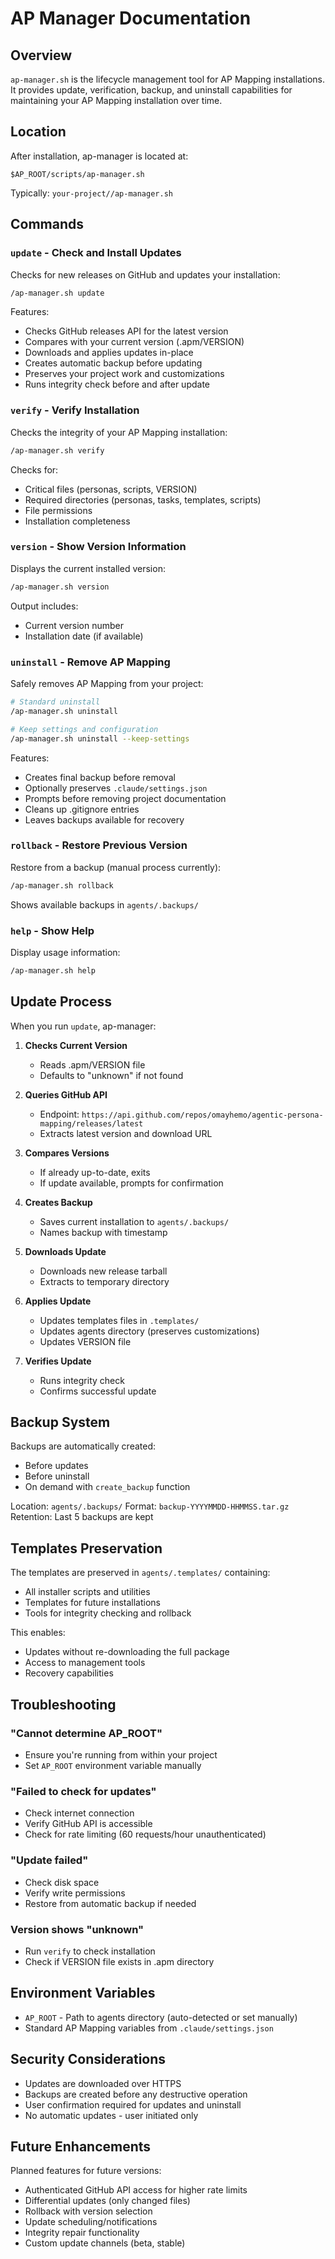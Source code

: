 # AP Manager Documentation

## Overview

`ap-manager.sh` is the lifecycle management tool for AP Mapping installations. It provides update, verification, backup, and uninstall capabilities for maintaining your AP Mapping installation over time.

## Location

After installation, ap-manager is located at:
```
$AP_ROOT/scripts/ap-manager.sh
```

Typically: `your-project//ap-manager.sh`

## Commands

### `update` - Check and Install Updates

Checks for new releases on GitHub and updates your installation:

```bash
/ap-manager.sh update
```

Features:
- Checks GitHub releases API for the latest version
- Compares with your current version (.apm/VERSION)
- Downloads and applies updates in-place
- Creates automatic backup before updating
- Preserves your project work and customizations
- Runs integrity check before and after update

### `verify` - Verify Installation

Checks the integrity of your AP Mapping installation:

```bash
/ap-manager.sh verify
```

Checks for:
- Critical files (personas, scripts, VERSION)
- Required directories (personas, tasks, templates, scripts)
- File permissions
- Installation completeness

### `version` - Show Version Information

Displays the current installed version:

```bash
/ap-manager.sh version
```

Output includes:
- Current version number
- Installation date (if available)

### `uninstall` - Remove AP Mapping

Safely removes AP Mapping from your project:

```bash
# Standard uninstall
/ap-manager.sh uninstall

# Keep settings and configuration
/ap-manager.sh uninstall --keep-settings
```

Features:
- Creates final backup before removal
- Optionally preserves `.claude/settings.json`
- Prompts before removing project documentation
- Cleans up .gitignore entries
- Leaves backups available for recovery

### `rollback` - Restore Previous Version

Restore from a backup (manual process currently):

```bash
/ap-manager.sh rollback
```

Shows available backups in `agents/.backups/`

### `help` - Show Help

Display usage information:

```bash
/ap-manager.sh help
```

## Update Process

When you run `update`, ap-manager:

1. **Checks Current Version**
   - Reads .apm/VERSION file
   - Defaults to "unknown" if not found

2. **Queries GitHub API**
   - Endpoint: `https://api.github.com/repos/omayhemo/agentic-persona-mapping/releases/latest`
   - Extracts latest version and download URL

3. **Compares Versions**
   - If already up-to-date, exits
   - If update available, prompts for confirmation

4. **Creates Backup**
   - Saves current installation to `agents/.backups/`
   - Names backup with timestamp

5. **Downloads Update**
   - Downloads new release tarball
   - Extracts to temporary directory

6. **Applies Update**
   - Updates templates files in `.templates/`
   - Updates agents directory (preserves customizations)
   - Updates VERSION file

7. **Verifies Update**
   - Runs integrity check
   - Confirms successful update

## Backup System

Backups are automatically created:
- Before updates
- Before uninstall
- On demand with `create_backup` function

Location: `agents/.backups/`
Format: `backup-YYYYMMDD-HHMMSS.tar.gz`
Retention: Last 5 backups are kept

## Templates Preservation

The templates are preserved in `agents/.templates/` containing:
- All installer scripts and utilities
- Templates for future installations
- Tools for integrity checking and rollback

This enables:
- Updates without re-downloading the full package
- Access to management tools
- Recovery capabilities

## Troubleshooting

### "Cannot determine AP_ROOT"
- Ensure you're running from within your project
- Set `AP_ROOT` environment variable manually

### "Failed to check for updates"
- Check internet connection
- Verify GitHub API is accessible
- Check for rate limiting (60 requests/hour unauthenticated)

### "Update failed"
- Check disk space
- Verify write permissions
- Restore from automatic backup if needed

### Version shows "unknown"
- Run `verify` to check installation
- Check if VERSION file exists in .apm directory

## Environment Variables

- `AP_ROOT` - Path to agents directory (auto-detected or set manually)
- Standard AP Mapping variables from `.claude/settings.json`

## Security Considerations

- Updates are downloaded over HTTPS
- Backups are created before any destructive operation
- User confirmation required for updates and uninstall
- No automatic updates - user initiated only

## Future Enhancements

Planned features for future versions:
- Authenticated GitHub API access for higher rate limits
- Differential updates (only changed files)
- Rollback with version selection
- Update scheduling/notifications
- Integrity repair functionality
- Custom update channels (beta, stable)